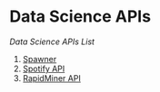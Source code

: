 # Data Science APIs
*Data Science APIs List*
1. [Spawner](https://www.spawner.ai/)
2. [Spotify API](https://developer.spotify.com/documentation/web-api/)
3. [RapidMiner API](https://docs.rapidminer.com/latest/hub/rest-api/)
